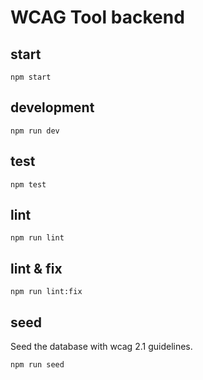 # WCAG Tool backend

## start

`npm start`

## development

`npm run dev`

## test

`npm test`

## lint

`npm run lint`

## lint & fix

`npm run lint:fix`

## seed

Seed the database with wcag 2.1 guidelines.

`npm run seed`
